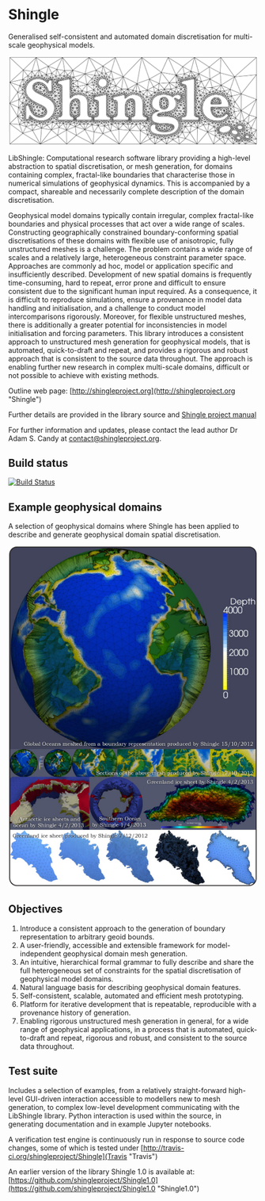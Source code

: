 Shingle
=======

Generalised self-consistent and automated domain discretisation for multi-scale geophysical models.

![Shingle](./data/shingle.png?raw=true "Shingle")

LibShingle: Computational research software library providing a high-level abstraction to spatial discretisation, or mesh generation, for domains containing complex, fractal-like boundaries that characterise those in numerical simulations of geophysical dynamics.  This is accompanied by a compact, shareable and necessarily complete description of the domain discretisation.

Geophysical model domains typically contain irregular, complex fractal-like boundaries and physical processes that act over a wide range of scales. Constructing geographically constrained boundary-conforming spatial discretisations of these domains with flexible use of anisotropic, fully unstructured meshes is a challenge. The problem contains a wide range of scales and a relatively large, heterogeneous constraint parameter space. Approaches are commonly ad hoc, model or application specific and insufficiently described. Development of new spatial domains is frequently time-consuming, hard to repeat, error prone and difficult to ensure consistent due to the significant human input required. As a consequence, it is difficult to reproduce simulations, ensure a provenance in model data handling and initialisation, and a challenge to conduct model intercomparisons rigorously. Moreover, for flexible unstructured meshes, there is additionally a greater potential for inconsistencies in model initialisation and forcing parameters. This library introduces a consistent approach to unstructured mesh generation for geophysical models, that is automated, quick-to-draft and repeat, and provides a rigorous and robust approach that is consistent to the source data throughout. The approach is enabling further new research in complex multi-scale domains, difficult or not possible to achieve with existing methods.

Outline web page: [http://shingleproject.org](http://shingleproject.org "Shingle")

Further details are provided in the library source and [Shingle project manual](http://homepage.tudelft.nl/w8w0h/4fcf65d8/shingle_manual.pdf "Shingle manual")

For further information and updates, please contact the lead author Dr Adam S. Candy at contact@shingleproject.org.

Build status
------------

[![Build Status](https://travis-ci.org/shingleproject/Shingle.svg?branch=master)](http://travis-ci.org/shingleproject/Shingle)

Example geophysical domains
---------------------------

A selection of geophysical domains where Shingle has been applied to describe and generate geophysical domain spatial discretisation.

![Shingle examples](./data/shingleexamples.jpg?raw=true "Shingle examples")

Objectives
----------

1. Introduce a consistent approach to the generation of boundary representation to arbitrary geoid bounds.
2. A user-friendly, accessible and extensible framework for model-independent geophysical domain mesh generation.
3. An intuitive, hierarchical formal grammar to fully describe and share the full heterogeneous set of constraints for the spatial discretisation of geophysical model domains.
4. Natural language basis for describing geophysical domain features.
5. Self-consistent, scalable, automated and efficient mesh prototyping.
6. Platform for iterative development that is repeatable, reproducible with a provenance history of generation.
7. Enabling rigorous unstructured mesh generation in general, for a wide range of geophysical applications, in a process that is automated, quick-to-draft and repeat, rigorous and robust, and consistent to the source data throughout.

Test suite
----------

Includes a selection of examples, from a relatively straight-forward high-level GUI-driven interaction accessible to modellers new to mesh generation, to complex low-level development communicating with the LibShingle library.  Python interaction is used within the source, in generating documentation and in example Jupyter notebooks.

A verification test engine is continuously run in response to source code changes, some of which is tested under [http://travis-ci.org/shingleproject/Shingle](Travis "Travis")

An earlier version of the library Shingle 1.0 is available at: [https://github.com/shingleproject/Shingle1.0](https://github.com/shingleproject/Shingle1.0 "Shingle1.0")

